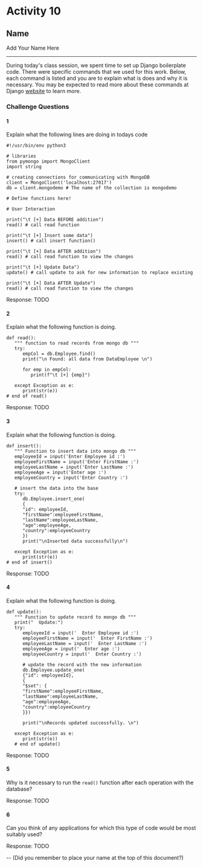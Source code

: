 # Activity 10

## Name

Add Your Name Here

---

During today's class session, we spent time to set up Django boilerplate code. There were specific commands that we used for this work. Below, each command is listed and you are to explain what is does and why it is necessary. You may be expected to read more about these commands at Django [website](https://www.djangoproject.com/start/) to learn more.

### Challenge Questions

#### 1
Explain what the following lines are doing in todays code

```
#!/usr/bin/env python3

# libraries 
from pymongo import MongoClient
import string

# creating connections for communicating with MongoDB
client = MongoClient('localhost:27017')
db = client.mongodemo # The name of the collection is mongodemo
 
# Define functions here!

# User Interaction

print("\t [+] Data BEFORE addition")
read() # call read function

print("\t [+] Insert some data")
insert() # call insert function()

print("\t [+] Data AFTER addition")
read() # call read function to view the changes

print("\t [+] Update Data")
update() # call update to ask for new information to replace existing

print("\t [+] Data AFTER Update")
read() # call read function to view the changes
```

Response: TODO

#### 2

Explain what the following function is doing.

```
def read():
   """ function to read records from mongo db """
   try:
      empCol = db.Employee.find()
      print("\n Found: all data from DataEmployee \n")

      for emp in empCol:
         print(f"\t [+] {emp}")

   except Exception as e:
      print(str(e))
# end of read()
```

Response: TODO

#### 3

Explain what the following function is doing.

```
def insert():
   """ Function to insert data into mongo db """
   employeeId = input('Enter Employee id :')
   employeeFirstName = input('Enter FirstName :')
   employeeLastName = input('Enter LastName :')
   employeeAge = input('Enter age :')
   employeeCountry = input('Enter Country :')

   # insert the data into the base
   try:
      db.Employee.insert_one(
      {
      "id": employeeId,
      "firstName":employeeFirstName,
      "lastName":employeeLastName,
      "age":employeeAge,
      "country":employeeCountry
      })
      print("\nInserted data successfully\n")

   except Exception as e:
      print(str(e))
# end of insert()
```

Response: TODO

#### 4

Explain what the following function is doing.

```
def update():
   """ Function to update record to mongo db """
   print("  Update:")
   try:
      employeeId = input('  Enter Employee id :')
      employeeFirstName = input('  Enter FirstName :')
      employeeLastName = input('  Enter LastName :')
      employeeAge = input('  Enter age :')
      employeeCountry = input('  Enter Country :')

      # update the record with the new information
      db.Employee.update_one(
      {"id": employeeId},
      {
      "$set": {
      "firstName":employeeFirstName,
      "lastName":employeeLastName,
      "age":employeeAge,
      "country":employeeCountry
      }})

      print("\nRecords updated successfully. \n")

   except Exception as e:
      print(str(e))
   # end of update()
```

Response: TODO

#### 5

Why is it necessary to run the `read()` function after each operation with the database?


Response: TODO


#### 6

Can you think of any applications for which this type of code would be most suitably used?

Response: TODO

--
(Did you remember to place your name at the top of this document?)
